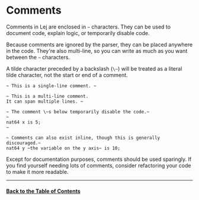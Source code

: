 # Comments

Comments in Lej are enclosed in `~` characters. They can be used to document code, explain logic, or temporarily disable code.

Because comments are ignored by the parser, they can be placed anywhere in the code. They're also multi-line, so you can write as much as you want between the `~` characters.

A tilde character preceded by a backslash (`\~`) will be treated as a literal tilde character, not the start or end of a comment.

```
~ This is a single-line comment. ~

~ This is a multi-line comment.
It can span multiple lines. ~

~ The comment \~s below temporarily disable the code.~
~
nat64 x is 5;
~

~ Comments can also exist inline, though this is generally discouraged.~
nat64 y ~the variable on the y axis~ is 10;
```

Except for documentation purposes, comments should be used sparingly. If you find yourself needing lots of comments, consider refactoring your code to make it more readable.

---

#### [Back to the Table of Contents](README.md)